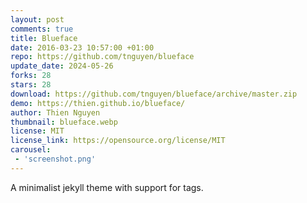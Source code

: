 ```yaml
---
layout: post
comments: true
title: Blueface
date: 2016-03-23 10:57:00 +01:00
repo: https://github.com/tnguyen/blueface
update_date: 2024-05-26
forks: 28
stars: 28
download: https://github.com/tnguyen/blueface/archive/master.zip
demo: https://thien.github.io/blueface/
author: Thien Nguyen
thumbnail: blueface.webp
license: MIT
license_link: https://opensource.org/license/MIT
carousel:
 - 'screenshot.png'
---
```


A minimalist jekyll theme with support for tags.
